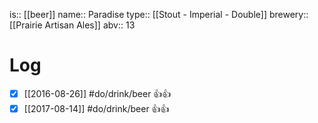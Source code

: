 is:: [[beer]]
name:: Paradise
type:: [[Stout - Imperial - Double]]
brewery:: [[Prairie Artisan Ales]]
abv:: 13

# Log
- [x] [[2016-08-26]] #do/drink/beer 👍👍
- [x] [[2017-08-14]] #do/drink/beer 👍👍
